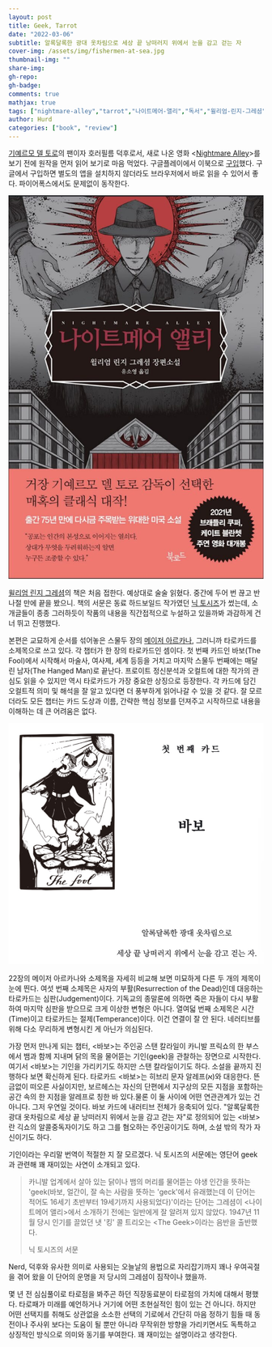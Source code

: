 ```yaml
---
layout: post
title: Geek, Tarrot
date: "2022-03-06"
subtitle: 알록달록한 광대 옷차림으로 세상 끝 낭떠러지 위에서 눈을 감고 걷는 자
cover-img: /assets/img/fishermen-at-sea.jpg
thumbnail-img: ""
share-img: 
gh-repo:
gh-badge:
comments: true
mathjax: true
tags: ["nightmare-alley","tarrot","나이트메어-앨리","독서","윌리엄-린지-그레셤","책","타로","펄프픽션"]
author: Hurd
categories: ["book", "review"]
---
```


[기예르모 델 토로](https://ko.wikipedia.org/wiki/%EA%B8%B0%EC%98%88%EB%A5%B4%EB%AA%A8_%EB%8D%B8_%ED%86%A0%EB%A1%9C)의 팬이자 호러필름 덕후로서, 새로 나온 영화 <[Nightmare Alley](https://www.imdb.com/title/tt7740496/)\>를 보기 전에 원작을 먼저 읽어 보기로 마음 먹었다. 구글플레이에서 이북으로 [구입](https://play.google.com/store/books/details/%EC%9C%8C%EB%A6%AC%EC%97%84_%EB%A6%B0%EC%A7%80_%EA%B7%B8%EB%A0%88%EC%85%A4_%EB%82%98%EC%9D%B4%ED%8A%B8%EB%A9%94%EC%96%B4_%EC%95%A8%EB%A6%AC?id=uigqEAAAQBAJ)했다. 구글에서 구입하면 별도의 앱을 설치하지 않더라도 브라우저에서 바로 읽을 수 있어서 좋다. 파이어폭스에서도 문제없이 동작한다.

![번역본 표지 (그림: 이윤미, 디자인: 이승욱)](/assets/img/nightmare_alley-681x1024.jpg)

[윌리엄 린지 그레셤](https://en.wikipedia.org/wiki/William_Lindsay_Gresham)의 책은 처음 접한다. 예상대로 술술 읽혔다. 중간에 두어 번 끊고 반나절 만에 끝을 봤으니. 책의 서문은 동료 하드보일드 작가였던 [닉 토시즈](https://en.wikipedia.org/wiki/Nick_Tosches)가 썼는데, 소개글들이 종종 그러하듯이 작품의 내용을 직간접적으로 누설하고 있을까봐 과감하게 건너 뛰고 진행했다.

본편은 교묘하게 순서를 섞어놓은 스물두 장의 [메이저 아르카나](https://ko.wikipedia.org/wiki/%EB%8C%80_%EC%95%84%EB%A5%B4%EC%B9%B4%EB%82%98), 그러니까 타로카드를 소제목으로 쓰고 있다. 각 챕터가 한 장의 타로카드인 셈이다. 첫 번째 카드인 바보(The Fool)에서 시작해서 마술사, 여사제, 세계 등등을 거치고 마지막 스물두 번째에는 매달린 남자(The Hanged Man)로 끝난다. 프로이트 정신분석과 오컬트에 대한 작가의 관심도 읽을 수 있지만 역시 타로카드가 가장 중요한 상징으로 등장한다. 각 카드에 담긴 오컬트적 의미 및 해석을 잘 알고 있다면 더 풍부하게 읽어나갈 수 있을 것 같다. 잘 모르더라도 모든 챕터는 카드 도상과 이름, 간략한 핵심 정보를 던져주고 시작하므로 내용을 이해하는 데 큰 어려움은 없다.

![첫 챕터의 도입부](/assets/img/the_fool.jpg)

22장의 메이저 아르카나와 소제목을 자세히 비교해 보면 미묘하게 다른 두 개의 제목이 눈에 띈다. 여섯 번째 소제목은 사자의 부활(Resurrection of the Dead)인데 대응하는 타로카드는 심판(Judgement)이다. 기독교의 종말론에 의하면 죽은 자들이 다시 부활하여 마지막 심판을 받으므로 크게 이상한 변형은 아니다. 열여덟 번째 소제목은 시간(Time)이고 타로카드는 절제(Temperance)이다. 이건 연결이 잘 안 된다. 네러티브를 위해 다소 무리하게 변형시킨 게 아닌가 의심된다.

가장 먼저 만나게 되는 챕터, <바보>는 주인공 스탠 칼라일이 카니발 프릭쇼의 한 부스에서 뱀과 함께 지내며 닭의 목을 물어뜯는 기인(geek)을 관찰하는 장면으로 시작한다. 여기서 <바보>는 기인을 가리키기도 하지만 스탠 칼라일이기도 하다. 소설을 끝까지 진행하다 보면 확신하게 된다. 타로카드 <바보>는 히브리 문자 알레프(א)와 대응한다. 뜬금없이 떠오른 사실이지만, 보르헤스는 자신의 단편에서 지구상의 모든 지점을 포함하는 공간 속의 한 지점을 알레프로 칭한 바 있다.물론 이 둘 사이에 어떤 연관관계가 있는 건 아니다. 그저 우연일 것이다. 바보 카드에 내러티브 전체가 응축되어 있다. "알록달록한 광대 옷차림으로 세상 끝 낭떠러지 위에서 눈을 감고 걷는 자"로 정의되어 있는 <바보>란 긱쇼의 알콜중독자이기도 하고 그를 혐오하는 주인공이기도 하며, 소설 밖의 작가 자신이기도 하다.

기인이라는 우리말 번역이 적절한 지 잘 모르겠다. 닉 토시즈의 서문에는 영단어 geek 과 관련해 꽤 재미있는 사연이 소개되고 있다.

> 카니발 업계에서 살아 있는 닭이나 뱀의 머리를 물어뜯는 야생 인간을 뜻하는 'geek(바보, 얼간이, 잘 속는 사람을 뜻하는 'geck'에서 유래했는데 이 단어는 적어도 16세기 초반부터 19세기까지 사용되었다)'이라는 단어는 그레셤이 &lt;나이트메어 앨리&gt;에서 소개하기 전에는 일반에게 잘 알려져 있지 않았다. 1947년 11월 당시 인기를 끌었던 냇 '킹' 콜 트리오는 &lt;The Geek&gt;이라는 음반을 출반했다.
> 
> 닉 토시즈의 서문

Nerd, 덕후와 유사한 의미로 사용되는 오늘날의 용법으로 자리잡기까지 꽤나 우여곡절을 겪어 왔을 이 단어의 운명을 저 당시의 그레셤이 짐작이나 했을까.

몇 년 전 심심풀이로 타로점을 봐주곤 하던 직장동료분이 타로점의 가치에 대해서 평했다. 타로패가 미래를 예언하거나 거기에 어떤 초현실적인 힘이 있는 건 아니다. 하지만 어떤 선택지를 취해도 상관없을 소소한 선택의 기로에서 간단히 마음 정하기 힘들 때 동전이나 주사위 보다는 도움이 될 뿐만 아니라 무작위한 방향을 가리키면서도 독특하고 상징적인 방식으로 의미와 동기를 부여한다. 꽤 재미있는 설명이라고 생각한다.
